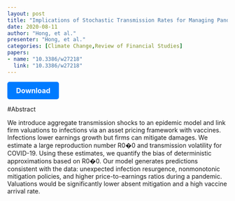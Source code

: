 ```yaml
---
layout: post
title: "Implications of Stochastic Transmission Rates for Managing Pandemic Risks"
date: 2020-08-11
author: "Hong, et al."
presenter: "Hong, et al."
categories: [Climate Change,Review of Financial Studies]
papers:
- name: "10.3386/w27218"
  link: "10.3386/w27218"
---
```


<p>
  <a href='https://www.nber.org/papers/w27218' class='button'>
    Download
  </a>
</p>

<style>
  .button {
    display: inline-block;
    padding: 10px 20px;
    background-color: #007bff;
    color: #fff;
    text-decoration: none;
    border-radius: 5px;
    font-size: 16px;
    font-weight: bold;
  }
</style>

#Abstract
<p>We introduce aggregate transmission shocks to an epidemic model and link firm valuations to infections via an asset pricing framework with vaccines. Infections lower earnings growth but firms can mitigate damages. We estimate a large reproduction number R0�0 and transmission volatility for COVID-19. Using these estimates, we quantify the bias of deterministic approximations based on R0�0⁠. Our model generates predictions consistent with the data: unexpected infection resurgence, nonmonotonic mitigation policies, and higher price-to-earnings ratios during a pandemic. Valuations would be significantly lower absent mitigation and a high vaccine arrival rate.</p>
